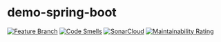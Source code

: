 # demo-spring-boot
[![Feature Branch](https://github.com/mentesniker/demo-spring-boot/actions/workflows/maven-feature.yml/badge.svg?branch=feature)](https://github.com/mentesniker/demo-spring-boot/actions/workflows/maven-feature.yml)
[![Code Smells](https://sonarcloud.io/api/project_badges/measure?project=mentesniker_demo-spring-boot&metric=code_smells)](https://sonarcloud.io/summary/new_code?id=mentesniker_demo-spring-boot)
[![SonarCloud](https://sonarcloud.io/images/project_badges/sonarcloud-white.svg)](https://sonarcloud.io/summary/new_code?id=mentesniker_demo-spring-boot)
[![Maintainability Rating](https://sonarcloud.io/api/project_badges/measure?project=mentesniker_demo-spring-boot&metric=sqale_rating)](https://sonarcloud.io/summary/new_code?id=mentesniker_demo-spring-boot)
